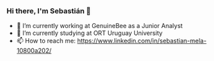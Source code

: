### Hi there, I'm Sebastián 👋

- 🔭 I’m currently working at GenuineBee as a Junior Analyst
- 🌱 I’m currently studying at ORT Uruguay University
- 📫 How to reach me: https://www.linkedin.com/in/sebastian-mela-10800a202/
